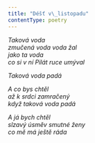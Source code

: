 ```yaml
---
title: "Déšť v\_listopadu"
contentType: poetry
---
```


<section>

_Taková voda  
zmučená voda voda žal  
jako ta voda  
co si v ní Pilát ruce umýval_

</section>

<section>

_Taková voda padá_

</section>

<section>

_A co bys chtěl  
až k srdci zamračený  
když taková voda padá_

</section>

<section>

_A já bych chtěl  
slzavý úsměv smutné ženy  
co mě má ještě ráda_

</section>
